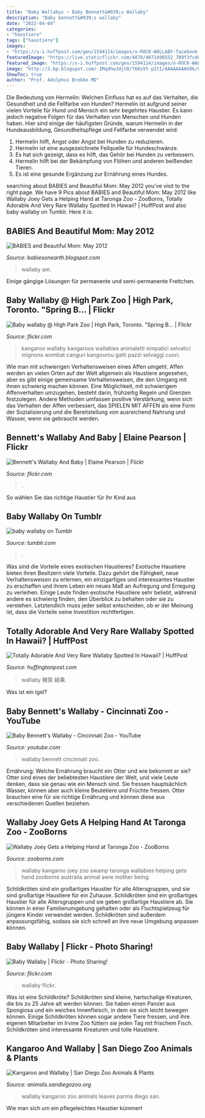```yaml
---
title: "Baby Wallabys ~ Baby Bennett&#039;s Wallaby"
description: "Baby bennett&#039;s wallaby"
date: "2022-04-04"
categories:
- "haustiere"
tags: ["haustiere"]
images:
- "https://s-i.huffpost.com/gen/1594114/images/o-ROCK-WALLABY-facebook.jpg"
featuredImage: "https://live.staticflickr.com/4070/4671498552_789f3fcd00_b.jpg"
featured_image: "https://s-i.huffpost.com/gen/1594114/images/o-ROCK-WALLABY-facebook.jpg"
image: "http://2.bp.blogspot.com/-1MqdhwJdjt0/T6KxVt-pItI/AAAAAAAAG0k/8M2E4_VSs2c/s1600/baby-wallaby9.jpg"
ShowToc: true
author: "Prof. Adolphus Brekke MD"
---
```



Die Bedeutung von Hermelin: Welchen Einfluss hat es auf das Verhalten, die Gesundheit und die Fellfarbe von Hunden?
Hermelin ist aufgrund seiner vielen Vorteile für Hund und Mensch ein sehr begehrtes Haustier. Es kann jedoch negative Folgen für das Verhalten von Menschen und Hunden haben. Hier sind einige der häufigsten Gründe, warum Hermelin in der Hundeausbildung, Gesundheitspflege und Fellfarbe verwendet wird:
1) Hermelin hilft, Angst oder Angst bei Hunden zu reduzieren.
2) Hermelin ist eine ausgezeichnete Fellquelle für Hundeschwänze.
3) Es hat sich gezeigt, dass es hilft, das Gehör bei Hunden zu verbessern.
4) Hermelin hilft bei der Bekämpfung von Flöhen und anderen beißenden Tieren.
5) Es ist eine gesunde Ergänzung zur Ernährung eines Hundes.

	

		
searching about BABIES and Beautiful Mom: May 2012 you've visit to the right page. We have 9 Pics about BABIES and Beautiful Mom: May 2012 like Wallaby Joey Gets a Helping Hand at Taronga Zoo - ZooBorns, Totally Adorable And Very Rare Wallaby Spotted In Hawaii? | HuffPost and also baby wallaby on Tumblr. Here it is:
		
    
## BABIES And Beautiful Mom: May 2012

<img loading=lazy src="http://2.bp.blogspot.com/-1MqdhwJdjt0/T6KxVt-pItI/AAAAAAAAG0k/8M2E4_VSs2c/s1600/baby-wallaby9.jpg" onerror="this.onerror=null;this.src='https://tse2.mm.bing.net/th?id=OIP.sAaOt68dlk5OtF4jb775XgAAAA&amp;pid=15.1';" alt="BABIES and Beautiful Mom: May 2012">

_Source: babiesonearth.blogspot.com_

>wallaby am. 

	

Einige gängige Lösungen für permanente und semi-permanente Frettchen.

    
## Baby Wallaby @ High Park Zoo | High Park, Toronto. &quot;Spring B… | Flickr

<img loading=lazy src="https://live.staticflickr.com/4138/4876699777_1002dabba1_z.jpg" onerror="this.onerror=null;this.src='https://tse4.mm.bing.net/th?id=OIP.b_pkpeqH2g1TinP928m49AHaJ4&amp;pid=15.1';" alt="Baby wallaby @ High Park Zoo | High Park, Toronto. &quot;Spring B… | Flickr">

_Source: flickr.com_

>kangaroo wallaby kangaroos wallabies animaletti simpatici selvatici mignons wombat canguri kangourou gatti pazzi selvaggi cuori. 

	

Wie man mit schwierigen Verhaltensweisen eines Affen umgeht.
Affen werden an vielen Orten auf der Welt allgemein als Haustiere angesehen, aber es gibt einige gemeinsame Verhaltensweisen, die den Umgang mit ihnen schwierig machen können. Eine Möglichkeit, mit schwierigem Affenverhalten umzugehen, besteht darin, frühzeitig Regeln und Grenzen festzulegen. Andere Methoden umfassen positive Verstärkung, wenn sich das Verhalten der Affen verbessert, das SPIELEN MIT AFFEN als eine Form der Sozialisierung und die Bereitstellung von ausreichend Nahrung und Wasser, wenn sie gebraucht werden.

    
## Bennett&#039;s Wallaby And Baby | Elaine Pearson | Flickr

<img loading=lazy src="https://live.staticflickr.com/4070/4671498552_789f3fcd00_b.jpg" onerror="this.onerror=null;this.src='https://tse3.mm.bing.net/th?id=OIP.qVs18nJqr-BQzg4fbJkxbAHaIv&amp;pid=15.1';" alt="Bennett&#039;s Wallaby And Baby | Elaine Pearson | Flickr">

_Source: flickr.com_

>. 

	

So wählen Sie das richtige Haustier für Ihr Kind aus

    
## Baby Wallaby On Tumblr

<img loading=lazy src="http://37.media.tumblr.com/tumblr_lzg05ajwbx1r55ggwo1_500.jpg" onerror="this.onerror=null;this.src='https://tse3.mm.bing.net/th?id=OIP.m_v48P1kORb84OhLkFPadQHaFj&amp;pid=15.1';" alt="baby wallaby on Tumblr">

_Source: tumblr.com_

>. 

	

Was sind die Vorteile eines exotischen Haustieres?
Exotische Haustiere bieten ihren Besitzern viele Vorteile. Dazu gehört die Fähigkeit, neue Verhaltensweisen zu erlernen, ein einzigartiges und interessantes Haustier zu erschaffen und ihrem Leben ein neues Maß an Aufregung und Erregung zu verleihen. Einige Leute finden exotische Haustiere sehr beliebt, während andere es schwierig finden, den Überblick zu behalten oder sie zu verstehen. Letztendlich muss jeder selbst entscheiden, ob er der Meinung ist, dass die Vorteile seine Investition rechtfertigen.

    
## Totally Adorable And Very Rare Wallaby Spotted In Hawaii? | HuffPost

<img loading=lazy src="https://s-i.huffpost.com/gen/1594114/images/o-ROCK-WALLABY-facebook.jpg" onerror="this.onerror=null;this.src='https://tse4.mm.bing.net/th?id=OIP.Ij9F2q4ZC--6fay8jzMxtgHaDt&amp;pid=15.1';" alt="Totally Adorable And Very Rare Wallaby Spotted In Hawaii? | HuffPost">

_Source: huffingtonpost.com_

>wallaby 検索 結果. 

	

Was ist ein Igel?

    
## Baby Bennett&#039;s Wallaby - Cincinnati Zoo - YouTube

<img loading=lazy src="http://i.ytimg.com/vi/iajekR-HDcM/maxresdefault.jpg" onerror="this.onerror=null;this.src='https://tse4.mm.bing.net/th?id=OIP.3qgQwn0eFV5dLLfBGeWuuQHaEK&amp;pid=15.1';" alt="Baby Bennett&#039;s Wallaby - Cincinnati Zoo - YouTube">

_Source: youtube.com_

>wallaby bennett cincinnati zoo. 

	

Ernährung: Welche Ernährung braucht ein Otter und wie bekommt er sie?
Otter sind eines der beliebtesten Haustiere der Welt, und viele Leute denken, dass sie genau wie ein Mensch sind. Sie fressen hauptsächlich Wasser, können aber auch kleine Beutetiere und Früchte fressen. Otter brauchen eine für sie richtige Ernährung und können diese aus verschiedenen Quellen beziehen.

    
## Wallaby Joey Gets A Helping Hand At Taronga Zoo - ZooBorns

<img loading=lazy src="http://www.zooborns.com/.a/6a010535647bf3970b01a3fd17c278970b-800wi" onerror="this.onerror=null;this.src='https://tse1.mm.bing.net/th?id=OIP.OFB7NQqPyyXquh7OTC5n9AHaKL&amp;pid=15.1';" alt="Wallaby Joey Gets a Helping Hand at Taronga Zoo - ZooBorns">

_Source: zooborns.com_

>wallaby kangaroo joey zoo swamp taronga wallabies helping gets hand zooborns australia animal aww mother being. 

	

Schildkröten sind ein großartiges Haustier für alle Altersgruppen, und sie sind großartige Haustiere für ein Zuhause.
Schildkröten sind ein großartiges Haustier für alle Altersgruppen und sie geben großartige Haustiere ab. Sie können in einer Familienumgebung gehalten oder als Fluchtspielzeug für jüngere Kinder verwendet werden. Schildkröten sind außerdem anpassungsfähig, sodass sie sich schnell an ihre neue Umgebung anpassen können.

    
## Baby Wallaby | Flickr - Photo Sharing!

<img loading=lazy src="http://farm1.staticflickr.com/44/143762444_3d6fc58131_z.jpg" onerror="this.onerror=null;this.src='https://tse4.mm.bing.net/th?id=OIP.AC9gGL5i79HrWzRyZaVs4gHaGq&amp;pid=15.1';" alt="Baby Wallaby | Flickr - Photo Sharing!">

_Source: flickr.com_

>wallaby flickr. 

	

Was ist eine Schildkröte?
Schildkröten sind kleine, hartschalige Kreaturen, die bis zu 25 Jahre alt werden können. Sie haben einen Panzer aus Spongiosa und ein weiches Innenfleisch, in dem sie sich leicht bewegen können. Einige Schildkröten können sogar andere Tiere fressen, und ihre eigenen Mitarbeiter im Irvine Zoo füttern sie jeden Tag mit frischem Fisch. Schildkröten sind interessante Kreaturen und tolle Haustiere.

    
## Kangaroo And Wallaby | San Diego Zoo Animals &amp; Plants

<img loading=lazy src="https://animals.sandiegozoo.org/sites/default/files/2018-07/parma-wallaby-leaves.jpg" onerror="this.onerror=null;this.src='https://tse3.mm.bing.net/th?id=OIP.vO8evtV58AH-RqOCPgIPfgHaE8&amp;pid=15.1';" alt="Kangaroo and Wallaby | San Diego Zoo Animals &amp; Plants">

_Source: animals.sandiegozoo.org_

>wallaby kangaroo zoo animals leaves parma diego san. 

	

Wie man sich um ein pflegeleichtes Haustier kümmert

